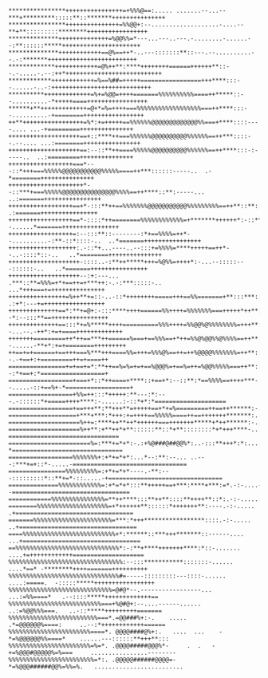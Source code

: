    ****************++++++++++++++++=+%%%@==:..... .......--...--***+*********:::::**::*******+++++++++++++++
    ****************+++++++++++++++=%%@@+:--...................-....--**+**:::::::::********+++++++++++++++++
    **************++++++++++++++=%@@%%=*---...---..---.-........-......--:**::::::*****++++++++++++++++++++++
    **************++++++++++++==@%==++*-..---:::::::**::---.--..........--.-:*******+++++++++++++++++++++++++
    *************++++++++++++=@%++**:****++++++++======++++++**::--.-.....-.--:++*+++++++++++++++++++++++++++
    ************++++++++++++=%==%##=+++++=================+++****:::--......-..-:++++++++++++++++++++++++++++
    **********+++++++++++++=%+=%@@=++++=======%%%%%%%%%%====++*****::--..........-*+++++====+++++++++++++++++
    ******+**+++++++++++++=@+*=%=++++===%%%%%%%%%%%%%%%%%%===++****:::--..........-+========+++++++++++++++++
    ++**+++++++++++++++++=%*:+=+++++==%%%%%%@@@@@@@@@@@@@%%===+****::::----.... ...-+=========+++++++++++++++
    ++++++++++++++++++++==+::****++===%%%%%%@@@@@@@@@@%%%%%%==++***::::--.--.... ...:========++++++++++++++++
    ++++++++++++++++++++==:--::**++====%%%%%@@@@@@@@@@%%%%%%==++****:::-:-----..  ..:=========+++++++++++++++
    ++++++++++++++++++===*---::*+++===%%%%%@@@@@@@@@@@%%%%%====++***::::::-----..  .-*========+++++++++++++++
    +++++++++++++++++++++*--::***+===%%%%%@@@@@@@@@@@@@@@%%%%==++****::**:-----... ..:=======++++++++++++++++
    ++++++++++++++++++==+*-:::**++==%%%%%%%@@@@@@@@@@@%%%%%%%%%==++**::**::::-..... .:=======++++++++++++++++
    ++++++++++++++++++==*-::::*++========%%%%%%%%%%%%=+*******++++++*:-::**::--......*=======++++++++++++++++
    ++++++++++++++++++=:--:::**::--------:*+==%%%%=++*--..........-:**-::*::::-..  ..*=======++++++++++++++++
    +++++++++++++++++++:.-::*+...----..--:::+=%%%%=****+++++==++*--..-::::*::-..   ..*========+++++++++++++++
    ++++++++++++++++++++-::::..-:**++*****+++=%@%%=++++*:-...--:::::---::::::-..   ..*=======++++++++++++++++
    ++++++++++++++++++++--:+:---...  .***::**=%%%=+*+==++=+***++:-.-:***:::::-..  ...*+++===+=+++++++++++++++
    ++++++++++++++++=%++**+=::-..-::*++++++++=====+++==%%=======+**:::***::::-.   .:+*:---+=+++++++++++++++++
    ++++++++++++++==*:**+=@+:-:::****++++======%%++++=%%%%%%%===+++++*++**:::-.  -*:--:::**==++++++++++++++++
    ++++++++++++++==:::*+=%*****++++==========%%%++++=%%@@%@%%%%%%%%=+++**::--...--.-++*:+=+====+++++++++++++
    +++++++=========++*++==***++======%===+==%%%==+*++=%%@%@@%%@%%%%==++**:--......-**+*:+=+========+++++++++
    ++==+=+======+==+++===%***+++====%%=+++=%%%@%==++=++%@@@@%%%%%%%=++**::-....--.-+==+:+=========++=+====++
    ================+=+==+=*:**++==%=%=+=+==%@@@%=+==%=++=%@@%%%%%===++**::-....--:*+==+:*==================+
    ==================+===+*::*++====+****::+==+*:--::**:*==%%%%==++++***--.....-::+==%+-*==================+
    ==================+%%=++:::*+++++:**---:*:---.-::::::*+=====++++****:-......:-::*+*:*====================
    ==================+==+++**:**+++**=+++++==+*+=%=========++==++******:-..-...**:*::**=====================
    ===================+***+***:*+++:+=++++==%%%%%====++==+++++++*******:......*++*:::+======================
    ====================%++=:****++**++*++++++===+++++++*****+*++******:-.....*=+****========================
    ====================%++**:+**++*+**::::::**::*+**::::::::*+*+++****-.....-===============================
    =======================%=:***+=*+*:-.:+%@###@##@@%*:..-:::**+++*:*:.....-*===============================
    ==================%%%%%%%+:+*+=*+*:...*--:**:--... ..---:***+=+::*-.....-================================
    ================%%%%%%%%%=:+*+=*+*----.-**:---:::::::::*::**+=*-::.....-+================================
    ==============%%%%%%%%%%%%=:+*=*+*:::**+++++==+***:****+***:=*.-:-....--=================================
    ============%%%%%%%%%%%%%%%=**++****:::**++**::::**++++**::*:.-:-......*=================================
    ========%%%%%%%%%%%%%%%%%%%%=+*++++++**::::::*+++++++**:----.-:-..... .+=================================
    =======%%%%%%%%%%%%%%%%%%%%%%=***:*+++*****************::::.-:-..... ..+=================================
    ====%%%%%%%%%%%%%%%%%%%%%%%%%%+*:******::***+++*******::------....  ...+=================================
    ==%%%%%%%%%%%%%%%%%%%%%%%%%%%%%*:-:**+****+++++++****:*::-.......  ....+=++++++++++++====================
    %%%%%%%%%%%%%%%%%%%%%%%%%%%%%%%%:--:::***********:::::::-......   ....*==* -********++++=======++++++++++
    %%%%%%%%%%%%%%%%%%%%%%%%%%%%%%%#=-----:::::::::---::::-......   ....:=====.  -:::::*****+++++++++++++++++
    %%%%%%%%%%%%%%%%%%%%%%%%%%%%%=@#@*--.-----------------...      ...:=%%====*   .--::::*****+++++++++++++==
    %%%%%%%%%%%%%%%%%%%%%%%%%%===+%@#@+:--....------......        ..:=%@@%%%===.   ..-::*****+++++++++=======
    %%%%%%%%%%%%%%%%%%%%%%%%%===*.=@@###%+:-.    .....           .*=@@@@@@%====:     ..--:*++++++++++++======
    %%%%%%%%%%%%%%%%%%%%%%%====*. @@@@####@%+:.   ....  ...    -*=%@@@@@@%%====*    ......---::::::**+++**:::
    %%%%%%%%%%%%%%%%%%%%%%%=%=*. .@@@@#####@@@%*-     .  .   -+=%@@@#@@@@@%=%===     ................--------
    %%%%%%%%%%%%%%%%%%%%%%%%=*:. .@@@@@######@@@@=-         *=%@@@######@@%=%%=%.   .........................
